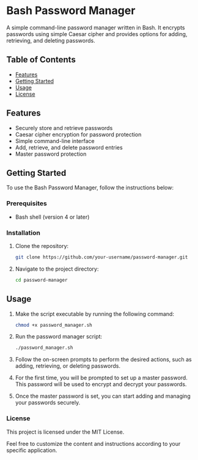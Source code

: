 # Bash Password Manager

A simple command-line password manager written in Bash. It encrypts passwords using simple Caesar cipher and provides options for adding, retrieving, and deleting passwords.

## Table of Contents

- [Features](#features)
- [Getting Started](#getting-started)
- [Usage](#usage)
- [License](#license)

## Features

- Securely store and retrieve passwords
- Caesar cipher encryption for password protection
- Simple command-line interface
- Add, retrieve, and delete password entries
- Master password protection

## Getting Started

To use the Bash Password Manager, follow the instructions below:

### Prerequisites

- Bash shell (version 4 or later)

### Installation

1. Clone the repository:

   ```bash
   git clone https://github.com/your-username/password-manager.git
   ```

2. Navigate to the project directory:

   ```bash
   cd password-manager
   ```

## Usage

1. Make the script executable by running the following command:
   ```bash
   chmod +x password_manager.sh
   ```
2. Run the password manager script:
   ```bash
   ./password_manager.sh
   ```
3. Follow the on-screen prompts to perform the desired actions, such as adding, retrieving, or deleting passwords.

4. For the first time, you will be prompted to set up a master password. This password will be used to encrypt and decrypt your passwords.

5. Once the master password is set, you can start adding and managing your passwords securely.

### License

This project is licensed under the MIT License.

Feel free to customize the content and instructions according to your specific application.
